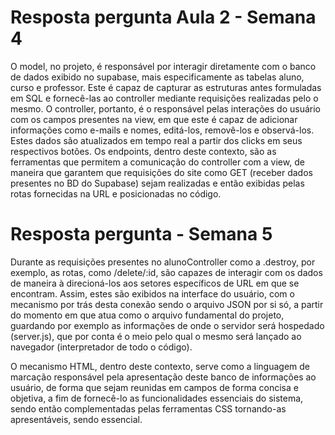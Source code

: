 # Resposta pergunta Aula 2 - Semana 4
O model, no projeto, é responsável por interagir diretamente com o banco de dados exibido no supabase, mais especificamente as tabelas aluno, curso e professor. Este é capaz de capturar as estruturas antes formuladas em SQL e fornecê-las ao controller mediante requisições realizadas pelo o mesmo. O controller, portanto, é o responsável pelas interações do usuário com os campos presentes na view, em que este é capaz de adicionar informações como e-mails e nomes, editá-los, removê-los e observá-los. Estes dados são atualizados em tempo real a partir dos clicks em seus respectivos botões. Os endpoints, dentro deste contexto, são as ferramentas que permitem a comunicação do controller com a view, de maneira que garantem que requisições do site como GET (receber dados presentes no BD do Supabase) sejam realizadas e então exibidas pelas rotas fornecidas na URL e posicionadas no código.

# Resposta pergunta - Semana 5
Durante as requisições presentes no alunoController como a .destroy, por exemplo, as rotas, como /delete/:id, são capazes de interagir com os dados de maneira à direcioná-los aos setores específicos de URL em que se encontram. Assim, estes são exibidos na interface do usuário, com o mecanismo por trás desta conexão sendo o arquivo JSON por si só, a partir do momento em que atua como o arquivo fundamental do projeto, guardando por exemplo as informações de onde o servidor será hospedado (server.js), que por conta é o meio pelo qual o mesmo será lançado ao navegador (interpretador de todo o código).

O mecanismo HTML, dentro deste contexto, serve como a linguagem de marcação responsável pela apresentação deste banco de informações ao usuário, de forma que sejam reunidas em campos de forma concisa e objetiva, a fim de fornecê-lo as funcionalidades essenciais do sistema, sendo então complementadas pelas ferramentas CSS tornando-as apresentáveis, sendo essencial.   
